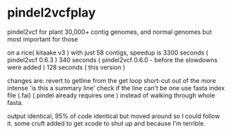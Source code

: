 # pindel2vcfplay

pindel2vcf for plant 30,000+ contig genomes, and normal genomes but most important for those

on a rice( kitaake v3 ) with just 58 contigs, speedup is
3300 seconds ( pindel2vcf 0.6.3 )
340  seconds ( pindel2vcf 0.6.0 - before the slowdowns were added )
128 seconds  ( this version )


changes are:
  revert to getline from the get loop
  short-cut out of the more intense 'is this a summary line' check if the line can't be one
  use fasta index file (.fai) ( pindel already requires one ) instead of walking through whole fasta.
 
 output identical, 95% of code identical but moved around so I could follow it.
 some cruft added to get xcode to shut up and because I'm terrible.
